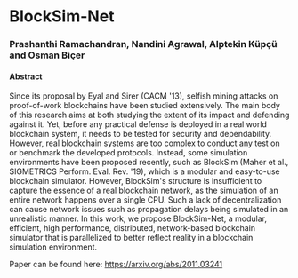 # BlockSim-Net

### Prashanthi Ramachandran, Nandini Agrawal, Alptekin Küpçü and Osman Biçer

#### Abstract

Since its proposal by Eyal and Sirer (CACM '13), selfish mining attacks on proof-of-work blockchains have been studied extensively. The main body of this research aims at both studying the extent of its impact and defending against it. Yet, before any practical defense is deployed in a real world blockchain system, it needs to be tested for security and dependability. However, real blockchain systems are too complex to conduct any test on or benchmark the developed protocols. Instead, some simulation environments have been proposed recently, such as BlockSim (Maher et al., SIGMETRICS Perform. Eval. Rev. '19), which is a modular and easy-to-use blockchain simulator. However, BlockSim's structure is insufficient to capture the essence of a real blockchain network, as the simulation of an entire network happens over a single CPU. Such a lack of decentralization can cause network issues such as propagation delays being simulated in an unrealistic manner. In this work, we propose BlockSim-Net, a modular, efficient, high performance, distributed, network-based blockchain simulator that is parallelized to better reflect reality in a blockchain simulation environment.

Paper can be found here: https://arxiv.org/abs/2011.03241
